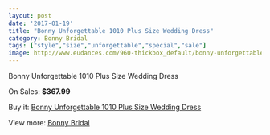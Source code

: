 ```yaml
---
layout: post
date: '2017-01-19'
title: "Bonny Unforgettable 1010 Plus Size Wedding Dress"
category: Bonny Bridal
tags: ["style","size","unforgettable","special","sale"]
image: http://www.eudances.com/960-thickbox_default/bonny-unforgettable-1010-plus-size-wedding-dress.jpg
---
```

Bonny Unforgettable 1010 Plus Size Wedding Dress

On Sales: **$367.99**
<a href="https://www.eudances.com/en/bonny-bridal/339-bonny-unforgettable-1010-plus-size-wedding-dress.html"><amp-img layout="responsive" width="600" height="600" src="//www.eudances.com/960-thickbox_default/bonny-unforgettable-1010-plus-size-wedding-dress.jpg" alt="Bonny Unforgettable 1010 Plus Size Wedding Dress 0" /></a>
<a href="https://www.eudances.com/en/bonny-bridal/339-bonny-unforgettable-1010-plus-size-wedding-dress.html"><amp-img layout="responsive" width="600" height="600" src="//www.eudances.com/961-thickbox_default/bonny-unforgettable-1010-plus-size-wedding-dress.jpg" alt="Bonny Unforgettable 1010 Plus Size Wedding Dress 1" /></a>

Buy it: [Bonny Unforgettable 1010 Plus Size Wedding Dress](https://www.eudances.com/en/bonny-bridal/339-bonny-unforgettable-1010-plus-size-wedding-dress.html "Bonny Unforgettable 1010 Plus Size Wedding Dress")

View more: [Bonny Bridal](https://www.eudances.com/en/3-bonny-bridal "Bonny Bridal")